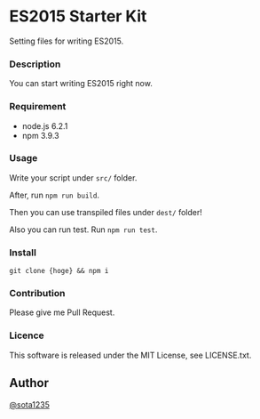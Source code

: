 ES2015 Starter Kit
====

Setting files for writing ES2015.

### Description

You can start writing ES2015 right now.

### Requirement

- node.js 6.2.1
- npm 3.9.3

### Usage

Write your script under `src/` folder.

After, run `npm run build`.

Then you can use transpiled files under `dest/` folder!

Also you can run test. Run `npm run test`.

### Install

`git clone {hoge} && npm i`

### Contribution

Please give me Pull Request.

### Licence

This software is released under the MIT License, see LICENSE.txt.

## Author

[@sota1235](https://github.com/sota1235)
